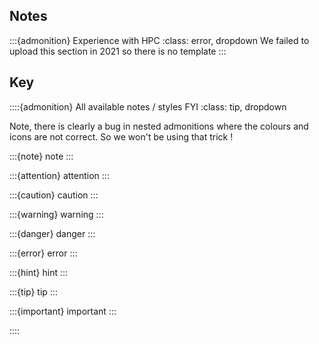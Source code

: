 ## Notes 


:::{admonition} Experience with HPC
:class: error, dropdown
  We failed to upload this section in 2021 so there is no template
:::


## Key

::::{admonition} All available notes / styles FYI
:class: tip, dropdown

Note, there is clearly a bug in nested admonitions where the colours and icons are not correct. So we won't be using that trick !

:::{note}  note
:::  

:::{attention}  attention
:::   

:::{caution}  caution
:::   

:::{warning}  warning
:::   

:::{danger}  danger
:::   

:::{error}  error
:::   

:::{hint}  hint
:::   

:::{tip}  tip
:::   

:::{important}  important
:::   


::::
